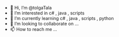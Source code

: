 - 👋 Hi, I’m @tolgaTala
- 👀 I’m interested in c# , java , scripts
- 🌱 I’m currently learning c# , java , scripts , python 
- 💞️ I’m looking to collaborate on ...
- 📫 How to reach me ...

<!---
tolgaTala/tolgaTala is a ✨ special ✨ repository because its `README.md` (this file) appears on your GitHub profile.
You can click the Preview link to take a look at your changes.
--->
